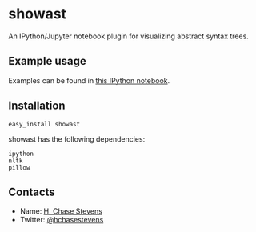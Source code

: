 # showast
An IPython/Jupyter notebook plugin for visualizing abstract syntax trees.

Example usage
--------------
Examples can be found in [this IPython notebook](https://github.com/hchasestevens/show_ast/blob/master/Example.ipynb).

Installation
-------------
```
easy_install showast
```

showast has the following dependencies:
```
ipython
nltk
pillow
```

Contacts
--------

* Name: [H. Chase Stevens](http://www.chasestevens.com)
* Twitter: [@hchasestevens](https://twitter.com/hchasestevens)